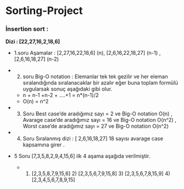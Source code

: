 # Sorting-Project

### İnsertion sort :

**Dizi : [22,27,16,2,18,6]**

- 1.soru Aşamalar :  [2,27,16,22,18,6] (n), [2,6,16,22,18,27] (n-1) , [2,6,16,18,27] (n-2)

- 2. soru Big-O notation : Elemanlar tek tek gezilir ve her eleman sıralandığında sıralanacaklar bir azalır eğer buna toplam formülü
uygularsak sonuç aşağıdaki gibi olur.
  - n + n-1 +n-2 + ....+1 = n*(n-1)/2
  - O(n) = n^2

- 3. Soru Best case’de aradığımız sayı = 2 ve Big-O notation O(n) , Avarage case’de aradığımız sayı = 16 ve Big-O notation O(n^2) ,
Worst case’de aradığımız sayı = 27 ve Big-O notation O(n^2)

- 4. Soru Sıralanmış dizi : [ 2,6,16,18,27] 18 sayısı avarage case kapsamına girer .

- 5 Soru [7,3,5,8,2,9,4,15,6] ilk 4 aşama aşağıda verilmiştir.

  - 1) [2,3,5,8,7,9,15,6]   2) [2,3,5,6,7,9,15,8]  3) [2,3,5,6,7,8,15,9]  4) [2,3,4,5,6,7,8,9,15]
